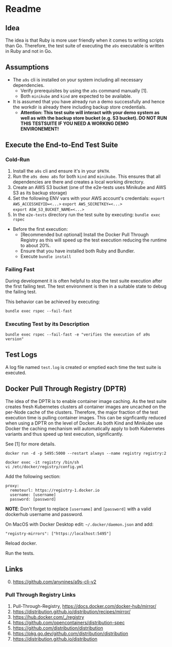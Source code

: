 # Readme

## Idea

The idea is that Ruby is more user friendly when it comes to writing scripts than Go. Therefore, the test suite of executing the `a9s` executable is written in Ruby and not in Go.

## Assumptions

* The `a9s` cli is installed on your system including all necessary dependencies.
  * Verify prerequisites by using the `a9s` command manually [1].
  * Both `minikube` and `kind` are expected to be available.
* It is assumed that you have already run a demo successfully and hence the workdir is already there including backup store credentials.
  * **Attention: This test suite will interact with your demo system as well as with the backup store bucket (e.g. S3 bucket). DO NOT RUN THIS TESTSUITE IF YOU NEED A WORKING DEMO ENVIRONEMENT!**

## Execute the End-to-End Test Suite

### Cold-Run

1. Install the `a9s` cli and ensure it's in your `$PATH`.
2. Run the `a9s demo a8s` for both `kind` and `minikube`. This ensures that all dependencies are there and creates a local working directory.
3. Create an AWS S3 bucket (one of the e2e-tests uses Minikube and AWS S3 as its backup storage)
4. Set the following ENV vars with your AWS account's credentials:
  `export AWS_ACCESSKEYID=<...>`
  `export AWS_SECRETKEY=<...>`  
  `export ASW_S3_BUCKET_NAME=<...>`
5. In the `e2e-tests` directory run the test suite by executing: `bundle exec rspec`
  * Before the first execution: 
    * [Recommended but optional] Install the Docker Pull Through Registry as this will speed up the test execution reducing the runtime to about 20%.    
    * Ensure that you have installed both Ruby and Bundler.
    * Execute `bundle install`

### Failing Fast

During development it is often helpful to stop the test suite execution after the first failing test. The test environment is then in a suitable state to debug the failing test.

This behavior can be achieved by executing:

    bundle exec rspec --fail-fast

### Executing Test by its Description

    bundle exec rspec --fail-fast -e "verifies the execution of a9s version"

## Test Logs

A log file named `test.log` is created or emptied each time the test suite is executed.

## Docker Pull Through Registry (DPTR)

The idea of the DPTR is to enable container image caching. As the test suite creates fresh Kubernetes clusters all container images are uncached on the per-Node cache of the clusters. Therefore, the major fraction of the test execution time is pulling container images. This can be signficantly reduced when using a DPTR on the level of Docker. As both Kind and Minikube use Docker the caching mechanism will automatically apply to both Kubernetes variants and thus speed up test execution, significantly.

See [1] for more details.

    docker run -d -p 5495:5000 --restart always --name registry registry:2

    docker exec -it registry /bin/sh
    vi /etc/docker/registry/config.yml

Add the following section:

    proxy:
      remoteurl: https://registry-1.docker.io
      username: [username]
      password: [password]

**NOTE**: Don't forget to replace `[username]` and `[password]` with a valid dockerhub username and password.

On MacOS with Docker Desktop edit: `~/.docker/daemon.json` and add:

    "registry-mirrors": ["https://localhost:5495"]

Reload docker.

Run the tests.

## Links

0. https://github.com/anynines/a9s-cli-v2

### Pull Through Registry Links

1. Pull-Through-Registry, https://docs.docker.com/docker-hub/mirror/
2. https://distribution.github.io/distribution/recipes/mirror/
3. https://hub.docker.com/_/registry
4. https://github.com/opencontainers/distribution-spec
5. https://github.com/distribution/distribution
6. https://pkg.go.dev/github.com/distribution/distribution
7. https://distribution.github.io/distribution
